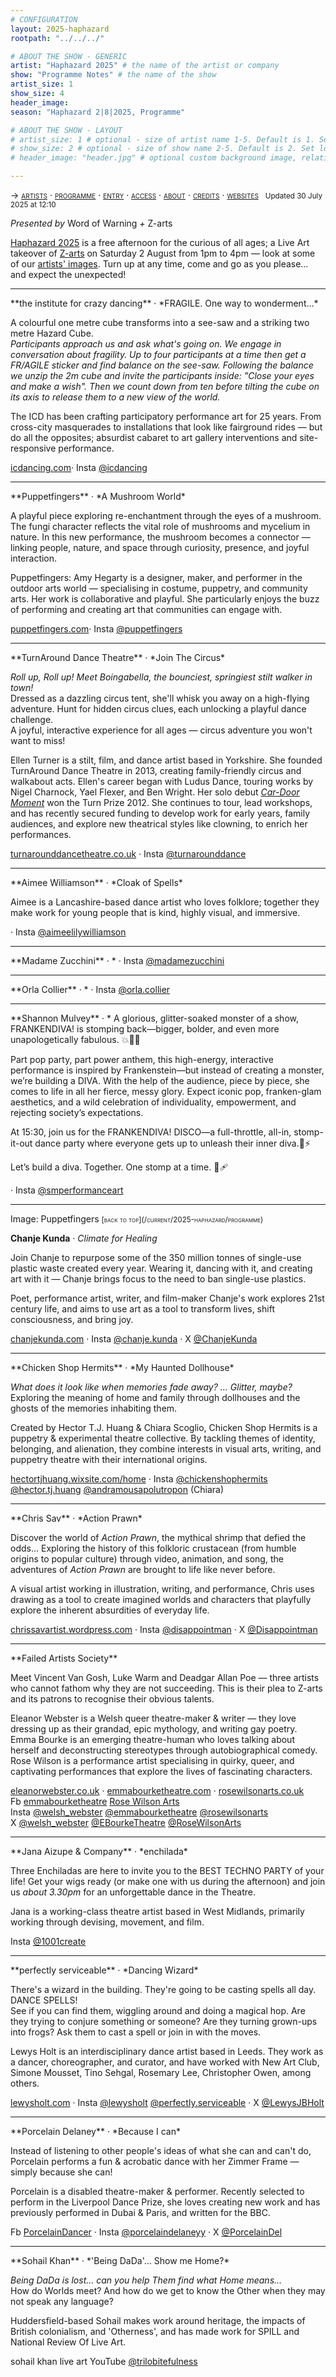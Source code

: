 ```yaml
---
# CONFIGURATION
layout: 2025-haphazard
rootpath: "../../../"

# ABOUT THE SHOW - GENERIC
artist: "Haphazard 2025" # the name of the artist or company
show: "Programme Notes" # the name of the show
artist_size: 1
show_size: 4
header_image:
season: "Haphazard 2|8|2025, Programme"

# ABOUT THE SHOW - LAYOUT
# artist_size: 1 # optional - size of artist name 1-5. Default is 1. Set longer names to lower values
# show_size: 2 # optional - size of show name 2-5. Default is 2. Set longer names to lower values
# header_image: "header.jpg" # optional custom background image, relative to current page

---
```

<span style='font-variant: small-caps'>→ [artists](/current/2025-haphazard/#artists) · [programme](/current/2025-haphazard/programme) · [entry](/current/2025-haphazard/#entry) · [access](/current/2025-haphazard/#access) · [about](/current/2025-haphazard/#about) · [credits](/current/2025-haphazard/#credits) · [websites](/current/2025-haphazard/#websites)</span>&ensp; <small>Updated 30 July 2025 at 12:10</small>         
         
*Presented by* Word of Warning *+* Z-arts        
         
[Haphazard 2025](/current/2025-haphazard) is a free afternoon for the curious of all ages; a Live Art takeover of <a href="https://z-arts.org/events/haphazard-2025" target="_blank">Z-arts</a> on Saturday 2 August from 1pm to 4pm — look at some of our [artists' images](/galleries/2025-haphazardpre/). Turn up at any time, come and go as you please… and expect the unexpected!          
<hr>         
**the institute for crazy dancing** · *FRAGILE. One way to wonderment…*         
         
A colourful one metre cube transforms into a see-saw and a striking two metre Hazard Cube.<br>*Participants approach us and ask what's going on. We engage in conversation about fragility. Up to four participants at a time then get a FR/AGILE sticker and find balance on the see-saw. Following the balance we unzip the 2m cube and invite the participants inside: "Close your eyes and make a wish". Then we count down from ten before tilting the cube on its axis to release them to a new view of the world.*         
         
The ICD has been crafting participatory performance art for 25 years. From cross-city masquerades to installations that look like fairground rides — but do all the opposites; absurdist cabaret to art gallery interventions and site-responsive performance.         
         
<a href="https://icdancing.com" target="_blank">icdancing.com</a>· Insta <a href="https://instagram.com/icdancing" target="_blank">@icdancing</a>         
<hr>         
**Puppetfingers** · *A Mushroom World*         
         
A playful piece exploring re-enchantment through the eyes of a mushroom.<br>The fungi character reflects the vital role of mushrooms and mycelium in nature. In this new performance, the mushroom becomes a connector — linking people, nature, and space through curiosity, presence, and joyful interaction.         
         
Puppetfingers: Amy Hegarty is a designer, maker, and performer in the outdoor arts world — specialising in costume, puppetry, and community arts. Her work is collaborative and playful. She particularly enjoys the buzz of performing and creating art that communities can engage with.         
         
<a href="https://www.puppetfingers.com" target="_blank">puppetfingers.com</a>· Insta <a href="https://instagram.com/puppetfingers" target="_blank">@puppetfingers</a>         
<hr>         
**TurnAround Dance Theatre** · *Join The Circus*         
         
*Roll up, Roll up! Meet Boingabella, the bounciest, springiest stilt walker in town!*<br>
Dressed as a dazzling circus tent, she'll whisk you away on a high-flying adventure. Hunt for hidden circus clues‚ each unlocking a playful dance challenge.<br>A joyful, interactive experience for all ages — circus adventure you won't want to miss!         
         
Ellen Turner is a stilt, film, and dance artist based in Yorkshire. She founded TurnAround Dance Theatre in 2013, creating family-friendly circus and walkabout acts. Ellen's career began with Ludus Dance, touring works by Nigel Charnock, Yael Flexer, and Ben Wright. Her solo debut [*Car-Door Moment*](/archive/2013-worksahead/turner) won the Turn Prize 2012. She continues to tour, lead workshops, and has recently secured funding to develop work for early years, family audiences, and explore new theatrical styles like clowning, to enrich her performances.          
         
<a href="https://www.turnarounddancetheatre.co.uk" target="_blank">turnarounddancetheatre.co.uk</a> · Insta <a href="https://instagram.com/turnarounddance" target="_blank">@turnarounddance</a>         
<hr>         
**Aimee Williamson** · *Cloak of Spells*         

Aimee is a Lancashire-based dance artist who loves folklore; together they make work for young people that is kind, highly visual, and immersive.        

<a href="" target="_blank"></a>· Insta <a href="https://instagram.com/aimeelilywilliamson" target="_blank">@aimeelilywilliamson</a>
<hr>         
**Madame Zucchini** · *
<a href="" target="_blank"></a>· Insta <a href="https://instagram.com/madamezucchini" target="_blank">@madamezucchini</a>
<hr>         
**Orla Collier** · *
<a href="" target="_blank"></a>· Insta <a href="https://instagram.com/orla.collier" target="_blank">@orla.collier</a>
<hr>         
**Shannon Mulvey** · *
A glorious, glitter-soaked monster of a show, FRANKENDIVA! is stomping back—bigger, bolder, and even more unapologetically fabulous. 💥🧷💋

Part pop party, part power anthem, this high-energy, interactive performance is inspired by Frankenstein—but instead of creating a monster, we’re building a DIVA. With the help of the audience, piece by piece, she comes to life in all her fierce, messy glory. Expect iconic pop, franken-glam aesthetics, and a wild celebration of individuality, empowerment, and rejecting society’s expectations.

At 15:30, join us for the FRANKENDIVA! DISCO—a full-throttle, all-in, stomp-it-out dance party where everyone gets up to unleash their inner diva.💃⚡️

Let’s build a diva. Together. One stomp at a time. 💄🩹

<a href="" target="_blank"></a>· Insta <a href="https://instagram.com/smperformanceart" target="_blank">@smperformanceart</a>

<hr>                  
Image: Puppetfingers         
<small><span style='font-variant: small-caps'>[back to top](/current/2025-haphazard/programme)</span></small>




**Chanje Kunda** · *Climate for Healing*         
         
Join Chanje to repurpose some of the 350 million tonnes of single-use plastic waste created every year. Wearing it, dancing with it, and creating art with it — Chanje brings focus to the need to ban single-use plastics.         
         
Poet, performance artist, writer, and film-maker Chanje's work explores 21st century life, and aims to use art as a tool to transform lives, shift consciousness, and bring joy.         
        
<a href="https://chanjekunda.com" target="_blank">chanjekunda.com</a> · Insta <a href="https://instagram.com/chanje.kunda" target="_blank">@chanje.kunda</a> · X <a href="https://x.com/ChanjeKunda" target="_blank">@ChanjeKunda</a>         
<hr>         
**Chicken Shop Hermits** · *My Haunted Dollhouse*         
          
*What does it look like when memories fade away? … Glitter, maybe?*<br>Exploring the meaning of home and family through dollhouses and the ghosts of the memories inhabiting them.         
         
Created by Hector T.J. Huang & Chiara Scoglio, Chicken Shop Hermits is a puppetry & experimental theatre collective. By tackling themes of identity, belonging, and alienation, they combine interests in visual arts, writing, and puppetry theatre with their international origins.         
         
<a href="https://hectortjhuang.wixsite.com/home" target="_blank">hectortjhuang.wixsite.com/home</a> · Insta <a href="https://instagram.com/chickenshophermits" target="_blank">@chickenshophermits</a> <a href="https://instagram.com/hector.tj.huang" target="_blank">@hector.tj.huang</a> <a href="https://instagram.com/andramousapolutropon" target="_blank">@andramousapolutropon</a> (Chiara)         
<hr>         
**Chris Sav** · *Action Prawn*         
          
Discover the world of *Action Prawn*, the mythical shrimp that defied the odds… Exploring the history of this folkloric crustacean (from humble origins to popular culture) through video, animation, and song, the adventures of *Action Prawn* are brought to life like never before.         
       
A visual artist working in illustration, writing, and performance, Chris uses drawing as a tool to create imagined worlds and characters that playfully explore the inherent absurdities of everyday life.         
         
<a href="https://chrissavartist.wordpress.com" target="_blank">chrissavartist.wordpress.com</a> · Insta <a href="https://instagram.com/disappointman" target="_blank">@disappointman</a> · X <a href="https://x.com/Disappointman" target="_blank">@Disappointman</a>         
<hr>         
**Failed Artists Society**         
         
Meet Vincent Van Gosh, Luke Warm and Deadgar Allan Poe — three artists who cannot fathom why they are not succeeding. This is their plea to Z-arts and its patrons to recognise their obvious talents.         

Eleanor Webster is a Welsh queer theatre-maker & writer — they love dressing up as their grandad, epic mythology, and writing gay poetry.<br>Emma Bourke is an emerging theatre-human who loves talking about herself and deconstructing stereotypes through autobiographical comedy.<br>Rose Wilson is a performance artist specialising in quirky, queer, and captivating performances that explore the lives of fascinating characters.         
         
<a href="https://eleanorwebster.co.uk" target="_blank">eleanorwebster.co.uk</a> · <a href="https://emmabourketheatre.com" target="_blank">emmabourketheatre.com</a> · <a href="https://rosewilsonarts.co.uk" target="_blank">rosewilsonarts.co.uk</a><br>Fb <a href="https://facebook.com/emmabourketheatre" target="_blank">emmabourketheatre</a> <a href="https://facebook.com/profile.php?id=100082773731362" target="_blank">Rose Wilson Arts</a><br>Insta <a href="https://instagram.com/welsh_webster" target="_blank">@welsh_webster</a> <a href="https://instagram.com/emmabourketheatre" target="_blank">@emmabourketheatre</a> <a href="https://instagram.com/rosewilsonarts" target="_blank">@rosewilsonarts</a><br>X <a href="https://x.com/welsh_webster" target="_blank">@welsh_webster</a> <a href="https://x.com/EBourkeTheatre" target="_blank">@EBourkeTheatre</a> <a href="https://x.com/RoseWilsonArts" target="_blank">@RoseWilsonArts</a>         
<hr>        
**Jana Aizupe & Company** · *enchilada*         
         
Three Enchiladas are here to invite you to the BEST TECHNO PARTY of your life! Get your wigs ready (or make one with us during the afternoon) and join us *about 3.30pm* for an unforgettable dance in the Theatre.        
          
Jana is a working-class theatre artist based in West Midlands, primarily working through devising, movement, and film.         
         
Insta <a href="https://instagram.com/1001create" target="_blank">@1001create</a>         
<hr>         
**perfectly serviceable** · *Dancing Wizard*         
         
There's a wizard in the building. They're going to be casting spells all day. DANCE SPELLS!<br>See if you can find them, wiggling around and doing a magical hop. Are they trying to conjure something or someone? Are they turning grown-ups into frogs? Ask them to cast a spell or join in with the moves.         
         
Lewys Holt is an interdisciplinary dance artist based in Leeds. They work as a dancer, choreographer, and curator, and have worked with New Art Club, Simone Mousset, Tino Sehgal, Rosemary Lee, Christopher Owen, among others.         
         
<a href="https://lewysholt.com" target="_blank">lewysholt.com</a> · Insta <a href="https://instagram.com/lewysholt" target="_blank">@lewysholt</a> <a href="https://instagram.com/perfectly.serviceable" target="_blank">@perfectly.serviceable</a> · X <a href="https://x.com/LewysJBHolt" target="_blank">@LewysJBHolt</a>         
<hr>         
**Porcelain Delaney** · *Because I can*         
         
Instead of listening to other people's ideas of what she can and can't do, Porcelain performs a fun & acrobatic dance with her Zimmer Frame — simply because she can!         
       
Porcelain is a disabled theatre-maker & performer. Recently selected to perform in the Liverpool Dance Prize, she loves creating new work and has previously performed in Dubai & Paris, and written for the BBC.        
         
Fb <a href="https://facebook.com/PorcelainDancer" target="_blank">PorcelainDancer</a> · Insta <a href="https://instagram.com/porcelaindelaneyy" target="_blank">@porcelaindelaneyy</a> · X <a href="https://x.com/PorcelainDel" target="_blank">@PorcelainDel</a>        
<hr>         
**Sohail Khan** · *'Being DaDa'… Show me Home?*         
         
*Being DaDa is lost… can you help Them find what Home means…*<br>How do Worlds meet? And how do we get to know the Other when they may not speak any language?         
         
Huddersfield-based Sohail makes work around heritage, the impacts of British colonialism, and 'Otherness', and has made work for SPILL and National Review Of Live Art.         
         
sohail khan live art YouTube <a href="https://youtube.com/@trilobitefulness" target="_blank">@trilobitefulness</a>         
